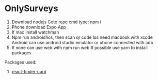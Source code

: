 # OnlySurveys

1. Download nodejs
Goto repo cmd type: npm i
2. Phone download Expo App
3. If mac install watchman
4. Npm run android/ios, then scan qr code
Ios need macbook with xcode
Android can use android studio emulator or phone connected with adb
5. If none can use web with npm run web
If possible use yarn to install packages

Packages used:
1. [react-tinder-card](https://github.com/3DJakob/react-tinder-card)
